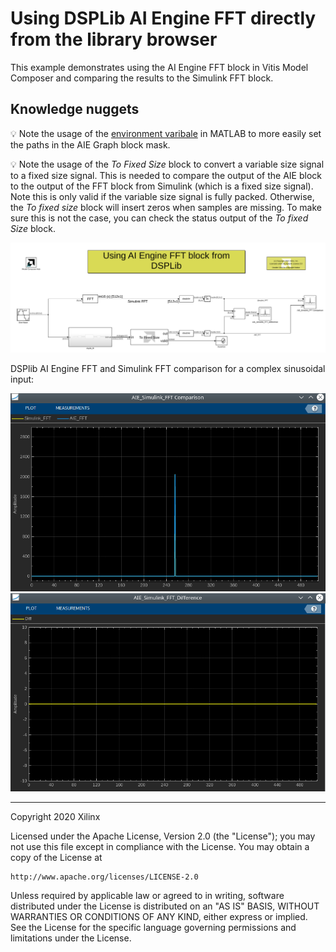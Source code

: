 # Using DSPLib AI Engine FFT directly from the library browser

This example demonstrates using the AI Engine FFT block in Vitis Model Composer and comparing the results to the Simulink FFT block. 

## Knowledge nuggets

:bulb: Note the usage of the [environment varibale](https://www.mathworks.com/help/matlab/ref/setenv.html) in MATLAB to more easily set the paths in the AIE Graph block mask.

:bulb: Note the usage of the *To Fixed Size* block to convert a variable size signal to a fixed size signal. This is needed to compare the output of the AIE block to the output of the FFT block from Simulink (which is a fixed size signal). Note this is only valid if the variable size signal is fully packed. Otherwise, the *To fixed size* block will insert zeros when samples are missing. To make sure this is not the case, you can check the status output of the *To fixed Size* block. 

![](images/FFT_ExampleModel.png)

 DSPlib AI Engine FFT and Simulink FFT comparison for a complex sinusoidal input:

![](images/FFT_Comparison.png)
![](images/Error.png)

------------
Copyright 2020 Xilinx

Licensed under the Apache License, Version 2.0 (the "License");
you may not use this file except in compliance with the License.
You may obtain a copy of the License at

    http://www.apache.org/licenses/LICENSE-2.0

Unless required by applicable law or agreed to in writing, software
distributed under the License is distributed on an "AS IS" BASIS,
WITHOUT WARRANTIES OR CONDITIONS OF ANY KIND, either express or implied.
See the License for the specific language governing permissions and
limitations under the License.
